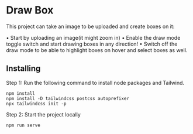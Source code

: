 

# Draw Box

This project can take an image to be uploaded and create boxes on it:

• Start by uploading an image(it might zoom in)
• Enable the draw mode toggle switch and start drawing boxes in any direction!
• Switch off the draw mode to be able to highlight boxes on hover and select boxes as well.

## Installing

Step 1: Run the following command to install node packages and Tailwind.

```
npm install
npm install -D tailwindcss postcss autoprefixer
npx tailwindcss init -p
```

Step 2: Start the project locally

```
npm run serve
```
